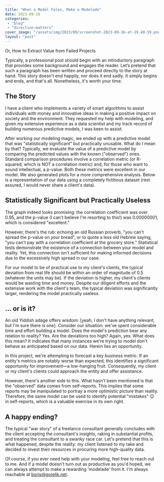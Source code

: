 ```yaml
---
title: "When a Model Fales, Make a Modelade"
date: 2023-09-16
categories: 
 - "blog"
 - "direction-matters"
cover_image: "/assets/img/2023/09/screenshot-2023-09-16-at-19.49.59.png"
layout: "post"
---
```


Or, How to Extract Value from Failed Projects

Typically, a professional post should begin with an introductory paragraph that provides some background and engages the reader. Let’s pretend that such a paragraph has been written and proceed directly to the story at hand. This story doesn't end happily, nor does it end sadly. It simply begins and ends, and that's all. Nonetheless, it's worth your time.

## The Story

I have a client who implements a variety of smart algorithms to assist individuals with money and innovative ideas in making a positive impact on society and the environment. They requested my help with modeling, and given my extensive experience as a data scientist and my track record of building numerous predictive models, I was keen to assist.

After working our modeling magic, we ended up with a predictive model that was "statistically significant" but practically unusable. What do I mean by that? Typically, we evaluate the value of a predictive model by comparing the predicted values with the known ("observed") ones. Standard comparison procedures involve a correlation metric (or R-squared, which is NOT a correlation metric) and, for those who want to sound intellectual, a p-value. Both these metrics were excellent in our model. We also generated plots for a more comprehensive analysis. Below is a representation of our data using a completely fictitious dataset (rest assured, I would never share a client's data).

## Statistically Significant but Practically Useless

The graph indeed looks promising: the correlation coefficient was over 0.95, and the p-value (I can't believe I'm resorting to this!) was 0.00000001, which is considered "excellent." 

However, there's the rub: echoing an old Russian proverb, "you can't spread the p-value on your bread", or to quote a less old Hebrew saying, "you can't pay with a correlation coefficient at the grocery store." Statistical tests demonstrate the existence of a connection between your model and reality. Yet, this connection isn't sufficient for making informed decisions due to the excessively high spread in our case.

For our model to be of practical use to my client's clients, the typical deviation from real life should be within an order of magnitude of 0.5 (whatever the units may be). If the deviation is higher, my client's clients would be wasting time and money. Despite our diligent efforts and the extensive work with the client's team, the typical deviation was significantly larger, rendering the model practically useless.

## … or is it?

An old Yiddish adage offers wisdom: [yeah, I don't have anything relevant, but I'm sure there is one]. Consider our situation: we've spent considerable time and effort building a model. Does the model's prediction bear any relation to reality? Yes. Are the deviations too high? Again, yes. What does this mean? It indicates that many instances we're trying to model don't behave as anticipated based on our data. Herein lies an opportunity.

In this project, we're attempting to forecast a key business metric. If an entity's metrics are notably worse than expected, this identifies a significant opportunity for improvement—a low-hanging fruit. Consequently, my client or my client's clients could approach the entity and offer assistance.

However, there's another side to this. What hasn't been mentioned is that the "observed" data comes from self-reports. This implies that some reports may be manipulated to portray a more optimistic picture than reality. Therefore, the same model can be used to identify potential "mistakes" 😉 in self-reports, which is a valuable exercise in its own right.

## A happy ending?

The typical "war story" of a freelance consultant generally concludes with the client accepting the consultant's insights, raking in substantial profits, and treating the consultant to a swanky race car. Let's pretend that this is what happened, despite the reality: my client listened to my take and decided to invest their resources in procuring more high-quality data. 

Of course, if you ever need help with your modeling, feel free to reach out to me. And if a model doesn't turn out as productive as you'd hoped, we can always attempt to make a rewarding 'modelade' from it. I'm always reachable at boris@gorelik.net.
